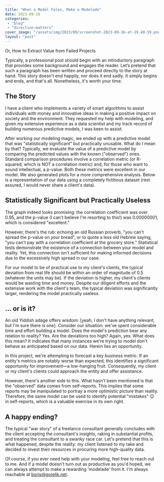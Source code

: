 ```yaml
---
title: "When a Model Fales, Make a Modelade"
date: 2023-09-16
categories: 
 - "blog"
 - "direction-matters"
cover_image: "/assets/img/2023/09/screenshot-2023-09-16-at-19.49.59.png"
layout: "post"
---
```


Or, How to Extract Value from Failed Projects

Typically, a professional post should begin with an introductory paragraph that provides some background and engages the reader. Let’s pretend that such a paragraph has been written and proceed directly to the story at hand. This story doesn't end happily, nor does it end sadly. It simply begins and ends, and that's all. Nonetheless, it's worth your time.

## The Story

I have a client who implements a variety of smart algorithms to assist individuals with money and innovative ideas in making a positive impact on society and the environment. They requested my help with modeling, and given my extensive experience as a data scientist and my track record of building numerous predictive models, I was keen to assist.

After working our modeling magic, we ended up with a predictive model that was "statistically significant" but practically unusable. What do I mean by that? Typically, we evaluate the value of a predictive model by comparing the predicted values with the known ("observed") ones. Standard comparison procedures involve a correlation metric (or R-squared, which is NOT a correlation metric) and, for those who want to sound intellectual, a p-value. Both these metrics were excellent in our model. We also generated plots for a more comprehensive analysis. Below is a representation of our data using a completely fictitious dataset (rest assured, I would never share a client's data).

## Statistically Significant but Practically Useless

The graph indeed looks promising: the correlation coefficient was over 0.95, and the p-value (I can't believe I'm resorting to this!) was 0.00000001, which is considered "excellent." 

However, there's the rub: echoing an old Russian proverb, "you can't spread the p-value on your bread", or to quote a less old Hebrew saying, "you can't pay with a correlation coefficient at the grocery store." Statistical tests demonstrate the existence of a connection between your model and reality. Yet, this connection isn't sufficient for making informed decisions due to the excessively high spread in our case.

For our model to be of practical use to my client's clients, the typical deviation from real life should be within an order of magnitude of 0.5 (whatever the units may be). If the deviation is higher, my client's clients would be wasting time and money. Despite our diligent efforts and the extensive work with the client's team, the typical deviation was significantly larger, rendering the model practically useless.

## … or is it?

An old Yiddish adage offers wisdom: [yeah, I don't have anything relevant, but I'm sure there is one]. Consider our situation: we've spent considerable time and effort building a model. Does the model's prediction bear any relation to reality? Yes. Are the deviations too high? Again, yes. What does this mean? It indicates that many instances we're trying to model don't behave as anticipated based on our data. Herein lies an opportunity.

In this project, we're attempting to forecast a key business metric. If an entity's metrics are notably worse than expected, this identifies a significant opportunity for improvement—a low-hanging fruit. Consequently, my client or my client's clients could approach the entity and offer assistance.

However, there's another side to this. What hasn't been mentioned is that the "observed" data comes from self-reports. This implies that some reports may be manipulated to portray a more optimistic picture than reality. Therefore, the same model can be used to identify potential "mistakes" 😉 in self-reports, which is a valuable exercise in its own right.

## A happy ending?

The typical "war story" of a freelance consultant generally concludes with the client accepting the consultant's insights, raking in substantial profits, and treating the consultant to a swanky race car. Let's pretend that this is what happened, despite the reality: my client listened to my take and decided to invest their resources in procuring more high-quality data. 

Of course, if you ever need help with your modeling, feel free to reach out to me. And if a model doesn't turn out as productive as you'd hoped, we can always attempt to make a rewarding 'modelade' from it. I'm always reachable at boris@gorelik.net.
